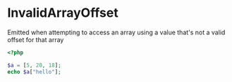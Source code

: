 # InvalidArrayOffset

Emitted when attempting to access an array using a value that's not a valid offset for that array

```php
<?php

$a = [5, 20, 18];
echo $a["hello"];
```
